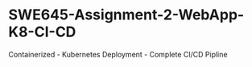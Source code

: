 # SWE645-Assignment-2-WebApp-K8-CI-CD
Containerized - Kubernetes Deployment - Complete CI/CD Pipline
